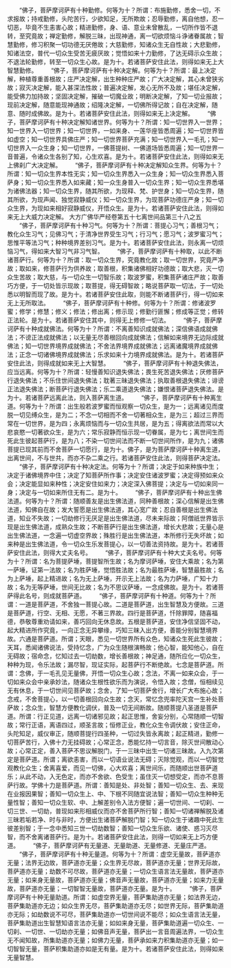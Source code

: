 <!-- { "loadSidebar": true } -->
　　“佛子，菩萨摩诃萨有十种勤修。何等为十？所谓：布施勤修，悉舍一切，不求报故；持戒勤修，头陀苦行，少欲知足，无所欺故；忍辱勤修，离自他想，忍一切恶，毕竟不生恚害心故；精进勤修，身、语、意业未曾散乱，一切所作皆不退转，至究竟故；禅定勤修，解脱三昧，出现神通，离一切欲烦恼斗诤诸眷属故；智慧勤修，修习积聚一切功德无厌倦故；大慈勤修，知诸众生无自性故；大悲勤修，知诸法空，普代一切众生受苦无疲厌故；觉悟如来十力勤修，了达无碍示众生故；不退法轮勤修，转至一切众生心故。是为十。若诸菩萨安住此法，则得如来无上大智慧勤修。
　　“佛子，菩萨摩诃萨有十种决定解。何等为十？所谓：最上决定解，种植尊重善根故；庄严决定解，出生种种庄严故；广大决定解，其心未曾狭劣故；寂灭决定解，能入甚深法性故；普遍决定解，发心无所不及故；堪任决定解，能受佛力加持故；坚固决定解，摧破一切魔业故；明断决定解，了知一切业报故；现前决定解，随意能现神通故；绍隆决定解，一切佛所得记故；自在决定解，随意、随时成佛故。是为十。若诸菩萨安住此法，则得如来无上决定解。
　　“佛子，菩萨摩诃萨有十种决定解知诸世界。何等为十？所谓：知一切世界入一世界；知一世界入一切世界；知一切世界，一如来身、一莲华座皆悉周遍；知一切世界皆如虚空；知一切世界具佛庄严；知一切世界菩萨充满；知一切世界入一毛孔；知一切世界入一众生身；知一切世界，一佛菩提树、一佛道场皆悉周遍；知一切世界一音普遍，令诸众生各别了知，心生欢喜。是为十。若诸菩萨安住此法，则得如来无上佛刹广大决定解。
　　“佛子，菩萨摩诃萨有十种决定解知众生界。何等为十？所谓：知一切众生界本性无实；知一切众生界悉入一众生身；知一切众生界悉入菩萨身；知一切众生界悉入如来藏；知一众生身普入一切众生界；知一切众生界悉堪为诸佛法器；知一切众生界，随其所欲，为现释、梵、护世身；知一切众生界，随其所欲，为现声闻、独觉寂静威仪；知一切众生界，为现菩萨功德庄严身；知一切众生界，为现如来相好寂静威仪，开悟众生。是为十。若诸菩萨安住此法，则得如来无上大威力决定解。
大方广佛华严经卷第五十七离世间品第三十八之五
　　“佛子，菩萨摩诃萨有十种习气。何等为十？所谓：菩提心习气；善根习气；教化众生习气；见佛习气；于清净世界受生习气；行习气；愿习气；波罗蜜习气；思惟平等法习气；种种境界差别习气。是为十。若诸菩萨安住此法，则永离一切烦恼习气，得如来大智习气非习气智。
　　“佛子，菩萨摩诃萨有十种取，以此不断诸菩萨行。何等为十？所谓：取一切众生界，究竟教化故；取一切世界，究竟严净故；取如来，修菩萨行为供养故；取善根，积集诸佛相好功德故；取大悲，灭一切众生苦故；取大慈，与一切众生一切智乐故；取波罗蜜，积集菩萨诸庄严故；取善巧方便，于一切处皆示现故；取菩提，得无碍智故；略说菩萨取一切法，于一切处悉以明智而现了故。是为十。若诸菩萨安住此取，则能不断诸菩萨行，得一切如来无上无所取法。
　　“佛子，菩萨摩诃萨有十种修。何等为十？所谓：修诸波罗蜜；修学；修慧；修义；修法；修出离；修示现；修勤行匪懈；修成等正觉；修转正法轮。是为十。若诸菩萨安住其中，则得无上修修一切法。
　　“佛子，菩萨摩诃萨有十种成就佛法。何等为十？所谓：不离善知识成就佛法；深信佛语成就佛法；不谤正法成就佛法；以无量无尽善根回向成就佛法；信解如来境界无边际成就佛法；知一切世界境界成就佛法；不舍法界境界成就佛法；远离诸魔境界成就佛法；正念一切诸佛境界成就佛法；乐求如来十力境界成就佛法。是为十。若诸菩萨安住此法，则得成就如来无上大智慧。
　　“佛子，菩萨摩诃萨有十种退失佛法，应当远离。何等为十？所谓：轻慢善知识退失佛法；畏生死苦退失佛法；厌修菩萨行退失佛法；不乐住世间退失佛法；耽著三昧退失佛法；执取善根退失佛法；诽谤正法退失佛法；断菩萨行退失佛法；乐二乘道退失佛法；嫌恨诸菩萨退失佛法。是为十。若诸菩萨远离此法，则入菩萨离生道。
　　“佛子，菩萨摩诃萨有十种离生道。何等为十？所谓：出生般若波罗蜜而恒观察一切众生，是为一；远离诸见而度脱一切见缚众生，是为二；不念一切相而不舍一切著相众生，是为三；超过三界而常在一切世界，是为四；永离烦恼而与一切众生共居，是为五；得离欲法而常以大悲哀愍一切著欲众生，是为六；常乐寂静而恒示现一切眷属，是为七；离世间生而死此生彼起菩萨行，是为八；不染一切世间法而不断一切世间所作，是为九；诸佛菩提已现其前而不舍菩萨一切愿行，是为十。佛子，是为菩萨摩诃萨十种离生道，出离世间，不与世共，而亦不杂二乘之行。若诸菩萨安住此法，则得菩萨决定法。
　　“佛子，菩萨摩诃萨有十种决定法。何等为十？所谓；决定于如来种族中生；决定于诸佛境界中住；决定了知菩萨所作事；决定安住诸波罗蜜；决定得预如来众会；决定能显如来种性；决定安住如来力；决定深入佛菩提；决定与一切如来同一身；决定与一切如来所住无有二。是为十。
　　“佛子，菩萨摩诃萨有十种出生佛法道。何等为十？所谓：随顺善友是出生佛法道，同种善根故；深心信解是出生佛法道，知佛自在故；发大誓愿是出生佛法道，其心宽广故；忍自善根是出生佛法道，知业不失故；一切劫修行无厌足是出生佛法道，尽未来际故；阿僧祇世界皆示现是出生佛法道，成熟众生故；不断菩萨行是出生佛法道，增长大悲故；无量心是出生佛法道，一念遍一切虚空界故；殊胜行是出生佛法道，本所修行无失坏故；如来种是出生佛法道，令一切众生乐发菩提心，以一切善法资持故。是为十。若诸菩萨安住此法，则得大丈夫名号。
　　“佛子，菩萨摩诃萨有十种大丈夫名号。何等为十？所谓：名为菩提萨埵，菩提智所生故；名为摩诃萨埵，安住大乘故；名为第一萨埵，证第一法故；名为胜萨埵，觉悟胜法故；名为最胜萨埵，智慧最胜故；名为上萨埵，起上精进故；名为无上萨埵，开示无上法故；名为力萨埵，广知十力故；名为无等萨埵，世间无比故；名为不思议萨埵，一念成佛故。是为十。若诸菩萨得此名号，则成就菩萨道。
　　“佛子，菩萨摩诃萨有十种道。何等为十？所谓：一道是菩萨道，不舍独一菩提心故。二道是菩萨道，出生智慧及方便故。三道是菩萨道，行空、无相、无愿，不著三界故。四行是菩萨道，忏除罪障，随喜福德，恭敬尊重劝请如来，善巧回向无休息故。五根是菩萨道，安住净信坚固不动，起大精进所作究竟，一向正念无异攀缘，巧知三昧入出方便，善能分别智慧境界故。六通是菩萨道。所谓；天眼，悉见一切世界所有众色，知诸众生死此生彼故；天耳，悉闻诸佛说法，受持忆念，广为众生随根演畅故；他心智，能知他心，自在无碍故；宿命念，忆知过去一切劫数，增长善根故；神足通，随所应化一切众生，种种为现，令乐法故；漏尽智，现证实际，起菩萨行不断绝故。七念是菩萨道。所谓：念佛，于一毛孔见无量佛，开悟一切众生心故；念法，不离一如来众会，于一切如来众会中亲承妙法，随诸众生根性欲乐而为演说，令悟入故；念僧，恒相续见无有休息，于一切世间见菩萨故；念舍，了知一切菩萨舍行，增长广大布施心故；念戒，不舍菩提心，以一切善根回向众生故；念天，常忆念兜率陀天宫一生补处菩萨故；念众生，智慧方便教化调伏，普及一切无间断故。随顺菩提八圣道是菩萨道。所谓：行正见道，远离一切诸邪见故；起正思惟，舍妄分别，心常随顺一切智故；常行正语，离语四过，顺圣言故；恒修正业，教化众生令调伏故；安住正命，头陀知足，威仪审正，随顺菩提行四圣种，一切过失皆永离故；起正精进，勤修一切菩萨苦行，入佛十力无挂碍故；心常正念，悉能忆持一切言音，除灭世间散动心故；心常正定，善入菩萨不思议解脱门，于一三昧中出生一切诸三昧故。入九次第定是菩萨道。所谓；离欲恚害，而以一切语业说法无碍；灭除觉观，而以一切智觉观教化众生；舍离喜爱，而见一切佛，心大欢喜；离世间乐，而随顺出世菩萨道乐；从此不动，入无色定，而亦不舍欲、色受生；虽住灭一切想受定，而亦不息菩萨行故。学佛十力是菩萨道。所谓：善知是处、非处智；善知一切众生、去、来现在业报因果智；善知一切众生上、中、下根不同随宜说法智；善知一切众生种种无量性智；善知一切众生软、中、上解差别令入法方便智；遍一切世间、一切刹、一切三世、一切劫，普现如来形相威仪而亦不舍菩萨所行智；善知一切诸禅解脱及诸三昧若垢若净、时与非时，方便出生诸菩萨解脱门智；知一切众生于诸趣中死此生彼差别智；于一念中悉知三世一切劫数智；善知一切众生乐欲、诸使、惑习灭尽智，而不舍离诸菩萨行。是为十。若诸菩萨安住此法，则得一切如来无上巧方便道。
　　“佛子，菩萨摩诃萨有无量道、无量助道、无量修道、无量庄严道。
　　“佛子，菩萨摩诃萨有十种无量道。何等为十？所谓：虚空无量故，菩萨道亦无量；法界无边故，菩萨道亦无量；众生界无尽故，菩萨道亦无量；世界无际故，菩萨道亦无量；劫数不可尽故，菩萨道亦无量；一切众生语言法无量故，菩萨道亦无量；如来身无量故，菩萨道亦无量；佛音声无量故，菩萨道亦无量；如来力无量故，菩萨道亦无量；一切智智无量故，菩萨道亦无量。是为十。
　　“佛子，菩萨摩诃萨有十种无量助道。所谓：如虚空界无量，菩萨集助道亦无量；如法界无边，菩萨集助道亦无边；如众生界无尽，菩萨集助道亦无尽；如世界无际，菩萨集助道亦无际；如劫数说不可尽，菩萨集助道亦一切世间说不能尽；如众生语言法无量，菩萨集助道出生智慧知语言法亦无量；如如来身无量，菩萨集助道遍一切众生、一切刹、一切世、一切劫亦无量；如佛音声无量，菩萨出一言音周遍法界，一切众生无不闻知故，所集助道亦无量；如佛力无量，菩萨承如来力积集助道亦无量；如一切智智无量，菩萨积集助道亦如是无有量。是为十。若诸菩萨安住此法，则得如来无量智慧。
